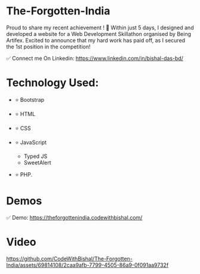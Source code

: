 # The-Forgotten-India

Proud to share my recent achievement ! 🎉
Within just 5 days, I designed and developed a website for a Web Development Skillathon organised by Being Artifex. Excited to announce that my hard work has paid off, as I secured the 1st position in the competition!

✅ Connect me On Linkedin: https://www.linkedin.com/in/bishal-das-bd/

# Technology Used:

- ⭐️ Bootstrap

- ⭐️ HTML

- ⭐️ CSS

- ⭐️ JavaScript 
     - Typed JS
     - SweetAlert

- ⭐️ PHP.

# Demos

✅ Demo: https://theforgottenindia.codewithbishal.com/

# Video



https://github.com/CodeWithBishal/The-Forgotten-India/assets/69814108/2caa9afb-7799-4505-86a9-0f091aa9732f



